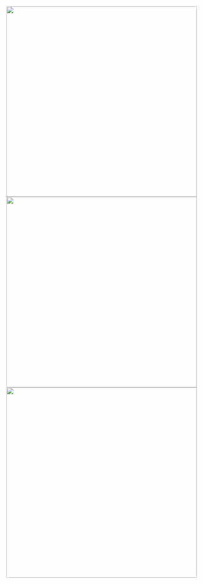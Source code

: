 <img width=500 align="center" src="https://github-readme-stats-indol-iota-76.vercel.app/api/top-langs/?username=carsonbergen&hide_border=true&layout=compact&langs_count=20&theme=transparent&card_width=400" />
<img width=500 align="center" src="https://github-readme-stats.vercel.app/api/wakatime?username=carsonbergen&theme=transparent&layout=compact&hide_border=true&langs_count=20&card_width=400" />
<img width=500 align="center" src="https://streak-stats.demolab.com?user=carsonbergen&theme=transparent&hide_border=true&card_width=400"/> 
